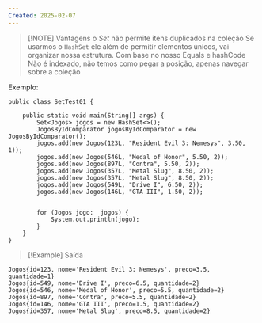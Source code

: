 ```yaml
---
Created: 2025-02-07
---
```


> [!NOTE] Vantagens
> o *Set* não permite itens duplicados na coleção
> Se usarmos o `HashSet` ele além de permitir elementos únicos, vai organizar nossa estrutura. Com base no nosso Equals e hashCode
> Não é indexado, não temos como pegar a posição, apenas navegar sobre a coleção

Exemplo:

```
public class SetTest01 {  
  
    public static void main(String[] args) {  
        Set<Jogos> jogos = new HashSet<>();  
        JogosByIdComparator jogosByIdComparator = new JogosByIdComparator();  
        jogos.add(new Jogos(123L, "Resident Evil 3: Nemesys", 3.50, 1));  
        jogos.add(new Jogos(546L, "Medal of Honor", 5.50, 2));  
        jogos.add(new Jogos(897L, "Contra", 5.50, 2));  
        jogos.add(new Jogos(357L, "Metal Slug", 8.50, 2));  
        jogos.add(new Jogos(357L, "Metal Slug", 8.50, 2));  
        jogos.add(new Jogos(549L, "Drive I", 6.50, 2));  
        jogos.add(new Jogos(146L, "GTA III", 1.50, 2));  
  
  
        for (Jogos jogo:  jogos) {  
            System.out.println(jogo);  
        }  
    }  
}
```


> [!Example] Saída
```
Jogos{id=123, nome='Resident Evil 3: Nemesys', preco=3.5, quantidade=1}
Jogos{id=549, nome='Drive I', preco=6.5, quantidade=2}
Jogos{id=546, nome='Medal of Honor', preco=5.5, quantidade=2}
Jogos{id=897, nome='Contra', preco=5.5, quantidade=2}
Jogos{id=146, nome='GTA III', preco=1.5, quantidade=2}
Jogos{id=357, nome='Metal Slug', preco=8.5, quantidade=2} 
```
